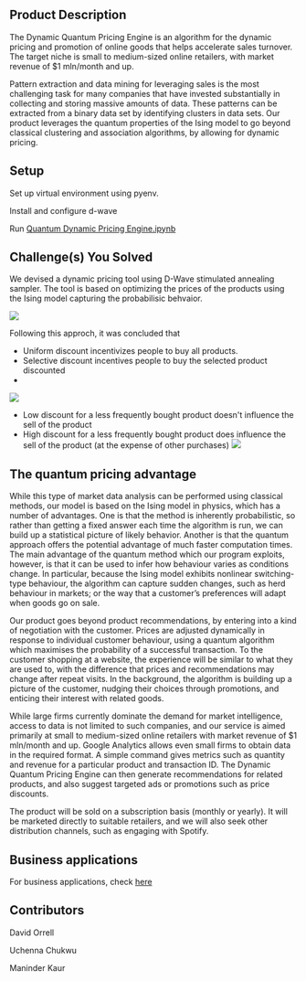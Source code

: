 ## Product Description 
The Dynamic Quantum Pricing Engine is an algorithm for the dynamic pricing and promotion of online goods that helps accelerate sales turnover. The target niche is small to medium-sized online retailers, with market revenue of $1 mln/month and up.

Pattern extraction and data mining for leveraging sales is the most challenging task for many companies that have invested substantially in collecting and storing massive amounts of data. These patterns can be extracted from a binary data set by identifying clusters in data sets. Our product leverages the quantum properties of the Ising model to go beyond classical clustering and association algorithms, by allowing for dynamic pricing.

## Setup
Set up virtual environment using pyenv. 

Install and configure d-wave 

Run [Quantum Dynamic Pricing Engine.ipynb ](https://github.com/ManinderPanesar/Hackathon2021/blob/Week3-Hackathon/Quantum%20Finance/Quantum%20Dynamic%20Pricing%20Engine.ipynb)

## Challenge(s) You Solved
We devised a dynamic pricing tool using D-Wave stimulated annealing sampler. The tool is based on optimizing the prices of the products using the Ising model capturing the probabilisic behvaior. 

![](https://github.com/ManinderPanesar/Hackathon2021/blob/Week3-Hackathon/Quantum%20Finance/Our%20approach.png)

Following this approch, it was concluded that 
- Uniform discount incentivizes people to buy all products.
- Selective discount incentives people to buy the selected product discounted
- 
![](https://github.com/ManinderPanesar/Hackathon2021/blob/Week3-Hackathon/Quantum%20Finance/Uniform%20sale.png)

- Low discount for a less frequently bought product doesn't influence the sell of the product
- High discount for a less frequently bought product does influence the sell of the product (at the expense of other purchases)
![](https://github.com/ManinderPanesar/Hackathon2021/blob/Week3-Hackathon/Quantum%20Finance/Discount%20on%20product.png)


## The quantum pricing advantage

While this type of market data analysis can be performed using classical methods, our model is based on the Ising model in physics, which has a number of advantages. One is that the method is inherently probabilistic, so rather than getting a fixed answer each time the algorithm is run, we can build up a statistical picture of likely behavior. Another is that the quantum approach offers the potential advantage of much faster computation times. The main advantage of the quantum method which our program exploits, however, is that it can be used to infer how behaviour varies as conditions change. In particular, because the Ising model exhibits nonlinear switching-type behaviour, the algorithm can capture sudden changes, such as herd behaviour in markets; or the way that a customer’s preferences will adapt when goods go on sale. 

Our product goes beyond product recommendations, by entering into a kind of negotiation with the customer. Prices are adjusted dynamically in response to individual customer behaviour, using a quantum algorithm which maximises the probability of a successful transaction. To the customer shopping at a website, the experience will be similar to what they are used to, with the difference that prices and recommendations may change after repeat visits. In the background, the algorithm is building up a picture of the customer, nudging their choices through promotions, and enticing their interest with related goods.

While large firms currently dominate the demand for market intelligence, access to data is not limited to such companies, and our service is aimed primarily at small to medium-sized online retailers with market revenue of $1 mln/month and up. Google Analytics allows even small firms to obtain data in the required format. A simple command gives metrics such as quantity and revenue for a particular product and transaction ID. The Dynamic Quantum Pricing Engine can then generate recommendations for related products, and also suggest targeted ads or promotions such as price discounts.

The product will be sold on a subscription basis (monthly or yearly). It will be marketed directly to suitable retailers, and we will also seek other distribution channels, such as engaging with Spotify.

## Business applications
For business applications, check [here](https://github.com/ManinderPanesar/Hackathon2021/blob/Week3-Hackathon/Quantum%20Finance/Business%20Application.md)

## Contributors 
David Orrell

Uchenna Chukwu

Maninder Kaur
